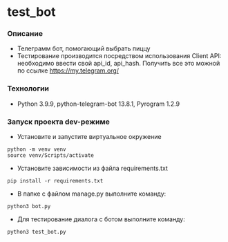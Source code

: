 # test_bot
### Описание
- Телеграмм бот, помогающий выбрать пиццу
- Тестирование производится посредством использования Client API:
необходимо ввести свой api_id, api_hash. Получить все это можной по ссылке
https://my.telegram.org/
### Технологии
- Python 3.9.9, python-telegram-bot 13.8.1, Pyrogram 1.2.9
### Запуск проекта dev-режиме
- Установите и запустите виртуальное окружение
```
python -m venv venv 
source venv/Scripts/activate
```
- Установите зависимости из файла requirements.txt
```
pip install -r requirements.txt
``` 
- В папке с файлом manage.py выполните команду:
```
python3 bot.py
``` 
- Для тестирование диалога с ботом выполните команду:
```
python3 test_bot.py